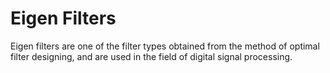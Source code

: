 # Eigen Filters
Eigen filters are one of the filter types obtained from the method of optimal filter designing, and are used in the field of digital signal processing.  
